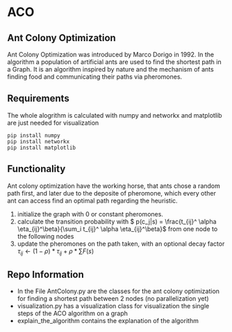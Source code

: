 # ACO
## Ant Colony Optimization

Ant Colony Optimization was introduced by Marco Dorigo in 1992. 
In the algorithm a population of artificial ants are used to find the shortest path in a Graph.
It is an algorithm inspired by nature and the mechanism of ants finding food and communicating their paths via pheromones.

## Requirements
The whole alogrithm is calculated with numpy and networkx and matplotlib are just needed for visualization

```
pip install numpy
pip install networkx
pip install matplotlib
```


## Functionality
Ant colony optimization have the working horse, that ants chose a random path first, and later due to the deposite of pheromone, which every other ant can access find an optimal path regarding the heuristic.

1. initialize the graph with 0 or constant pheromones.
2. calculate the transition probability with $ p(c_j|s) = \frac{t_{ij}^ \alpha \eta_{ij}^\beta}{\sum_i t_{ij}^ \alpha \eta_{ij}^\beta}$ from one node to the following nodes
3. update the pheromones on the path taken, with an optional decay factor $\tau_{ij} \leftarrow (1-\rho)* \tau_{ij} + \rho* \sum F(s)$
## Repo Information
- In the File AntColony.py are the classes for the ant colony optimization for finding a shortest path between 2 nodes (no parallelization yet)
- visualization.py has a visualization class for visualization the single steps of the ACO algorithm on a graph
- explain_the_algorithm contains the explanation of the algorithm
